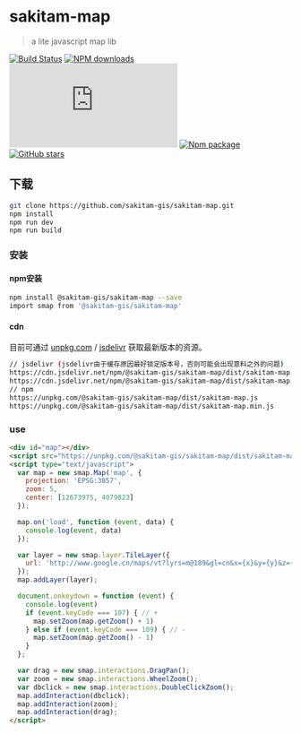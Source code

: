# sakitam-map

> a lite javascript map lib

[![Build Status](https://travis-ci.org/sakitam-gis/sakitam-map.svg?branch=master)](https://www.travis-ci.org/sakitam-gis/sakitam-map)
[![NPM downloads](https://img.shields.io/npm/dm/@sakitam-gis/sakitam-map.svg)](https://npmjs.org/package/@sakitam-gis/sakitam-map)
![JS gzip size](http://img.badgesize.io/https://unpkg.com/@sakitam-gis/sakitam-map/dist/sakitam-map.js?compression=gzip&label=gzip%20size:%20JS)
[![Npm package](https://img.shields.io/npm/v/@sakitam-gis/sakitam-map.svg)](https://www.npmjs.org/package/@sakitam-gis/sakitam-map)
[![GitHub stars](https://img.shields.io/github/stars/sakitam-gis/sakitam-map.svg)](https://github.com/sakitam-gis/sakitam-map/stargazers)

## 下载


```bash
git clone https://github.com/sakitam-gis/sakitam-map.git
npm install
npm run dev
npm run build
```

### 安装

#### npm安装

```bash
npm install @sakitam-gis/sakitam-map --save
import smap from '@sakitam-gis/sakitam-map'
```

#### cdn

目前可通过 [unpkg.com](https://unpkg.com/@sakitam-gis/sakitam-map/dist/sakitam-map.js) / [jsdelivr](https://cdn.jsdelivr.net/npm/@sakitam-gis/sakitam-map/dist/sakitam-map.js) 获取最新版本的资源。

```bash
// jsdelivr (jsdelivr由于缓存原因最好锁定版本号，否则可能会出现意料之外的问题)
https://cdn.jsdelivr.net/npm/@sakitam-gis/sakitam-map/dist/sakitam-map.js
https://cdn.jsdelivr.net/npm/@sakitam-gis/sakitam-map/dist/sakitam-map.min.js
// npm
https://unpkg.com/@sakitam-gis/sakitam-map/dist/sakitam-map.js
https://unpkg.com/@sakitam-gis/sakitam-map/dist/sakitam-map.min.js
```

### use

```html
<div id="map"></div>
<script src="https://unpkg.com/@sakitam-gis/sakitam-map/dist/sakitam-map.js"></script>
<script type="text/javascript">
  var map = new smap.Map('map', {
    projection: 'EPSG:3857',
    zoom: 5,
    center: [12673975, 4079823]
  });

  map.on('load', function (event, data) {
    console.log(event, data)
  });

  var layer = new smap.layer.TileLayer({
    url: 'http://www.google.cn/maps/vt?lyrs=m@189&gl=cn&x={x}&y={y}&z={z}'
  });
  map.addLayer(layer);

  document.onkeydown = function (event) {
    console.log(event)
    if (event.keyCode === 107) { // +
      map.setZoom(map.getZoom() + 1)
    } else if (event.keyCode === 109) { // -
      map.setZoom(map.getZoom() - 1)
    }
  };

  var drag = new smap.interactions.DragPan();
  var zoom = new smap.interactions.WheelZoom();
  var dbclick = new smap.interactions.DoubleClickZoom();
  map.addInteraction(dbclick);
  map.addInteraction(zoom);
  map.addInteraction(drag);
</script>
```
